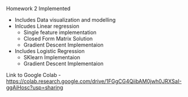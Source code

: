 Homework 2 Implemented
- Includes Data visualization and modelling
- Inlcudes Linear regression
  - Single feature implementation
  - Closed Form Matrix Solution
  - Gradient Descent Implementaion
- Includes Logistic Regression
  - SKlearn Implementaion
  - Gradient Descent Implementaion
  
Link to Google Colab - https://colab.research.google.com/drive/1FGgCG4QiibAM0jwh0JRXSaI-ggAiHosc?usp=sharing 
